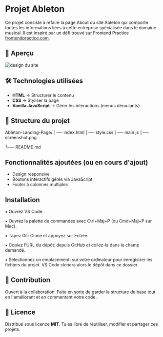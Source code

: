 
# Projet Ableton

Ce projet consiste à refaire la page About du site Ableton qui comporte  toutes les informations liées à cette entreprise spécialisée dans le domaine musical. Il est inspiré par un défi trouvé sur Frontend Practice [frontendpractice.com](https://www.frontendpractice.com/projects/ableton).


##  📸 Aperçu
![design du site](https://www.frontendpractice.com/fullsize/C1-Ableton.jpg)

##  🛠️ Technologies utilisées
- **HTML**  → Structurer le contenu
- **CSS**  → Styliser la page
- **Vanilla JavaScript**  → Gérer les interactions (menus déroulants)

## 📂 Structure du projet

Ableton-Landing-Page/
│── index.html
│── style.css
│── main.js
│── screenshot.png

└── README.md









## Fonctionnalités ajoutées (ou en cours d'ajout)

- Design responsive 
- Boutons interactifs gérés via JavaScript
- Footer à colonnes multiples 


## Installation

▪ Ouvrez VS Code.

▪ Ouvrez la palette de commandes avec Ctrl+Maj+P (ou Cmd+Maj+P sur Mac).

▪ Tapez Git: Clone et appuyez sur Entrée.

▪ Copiez l'URL du dépôt: depuis GitHub et collez-la dans le champ demandé.

▪ Sélectionnez un emplacement: sur votre ordinateur pour enregistrer les fichiers du projet. VS Code clonera alors le dépôt dans ce dossier. 
    
##  📖 Contribution

Ouvert à la collaboration. Faite en sorte de garder la structure de base tout en l'améliorant
et en commentant votre code.


## 📜 Licence

Distribué sous licence **MIT**.
Tu es libre de réutiliser, modifier et partager ces projets.
